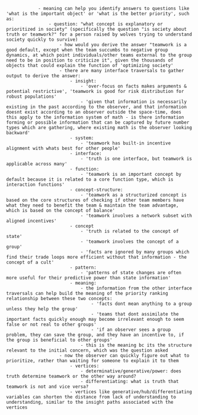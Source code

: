 				- meaning can help you identify answers to questions like 'what is the important object' or 'what is the better priority', such as:
					- question: "what concept is explanatory or prioritized in society" (specifically the question "is society about truth or teamwork?" for a person raised by wolves trying to understand society quickly to survive)
						- how would you derive the answer "teamwork is a good default, except when the team succumbs to negative group dynamics, at which point individuals/other teams external to the group need to be in position to criticize it", given the thousands of objects that could explain the function of 'optimizing society'
						- there are many interface traversals to gather output to derive the answer:
							- insight: 
								- 'over-focus on facts makes arguments & potential restrictive', 'teamwork is good for risk distribution for robust populations'
								- 'given that information is necessarily existing in the past according to the observer, and that information doesnt exist according to an observer outside the space-time, does this apply to the information system of math - is there information forming or possible information that can be captured by future number types which are gathering, where existing math is the observer looking backward'
							- system: 
								- 'teamwork has built-in incentive alignment with whats best for other people'
							- interface: 
								- 'truth is one interface, but teamwork is applicable across many'
							- function: 
								- 'teamwork is an important concept by default because it is related to a core function type, which is interaction functions'
							- concept-structure: 
								- 'teamwork as a structurized concept is based on the core structures of checking if other team members have what they need to benefit the team & maintain the team advantage, which is based on the concept of balance'
								- 'teamwork involves a network subset with aligned incentives'
							- concept
								- 'truth is related to the concept of state'
								- 'teamwork involves the concept of a group'
								- 'facts are ignored by many groups which find their trade loops more efficient without that information - the concept of a cult'
							- pattern: 
								- 'patterns of state changes are often more useful for their predictive power than state information'
							- meaning:
								- the information from the other interface traversals can help build the meaning of the priority ranking relationship between these two concepts:
									- 'facts dont mean anything to a group unless they help the group'
									- 'teams that dont assimilate the important facts quickly enough may become irrelevant enough to seem false or not real to other groups'
									- 'if an observer sees a group problem, they can save the group, and they have an incentive to, if the group is beneficial to other groups'
								- this is the meaning bc its the structure relevant to the initial concern, which was the question asked
						- now the observer can quickly figure out what to prioritize, rather than waiting for someone to explain it to them
							- vertices:
								- determinative/generative/power: does truth determine teamwork or the other way around?
								- differentiating: what is truth that teamwork is not and vice versa?
							- vertices like generative/hub/differentiating variables can shorten the distance from lack of understanding to understanding, similar to the insight paths associated with the vertices
